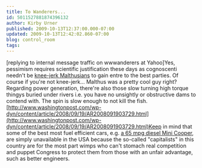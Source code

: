 ```yaml
---
title: To Wanderers...
id: 5011527881874396132
author: Kirby Urner
published: 2009-10-13T12:37:00.000-07:00
updated: 2009-10-13T12:42:02.860-07:00
blog: control_room
tags: 
---
```


[replying to internal message traffic on wwwanderers at Yahoo]Yes, pessimism requires scientific justification these days as cognoscenti needn't be [knee-jerk Malthusians](http://controlroom.blogspot.com/2008/05/wmbs-satire.html) to gain entre to the best parties.  Of course if you're not knee-jerk... Malthus was a pretty cool guy right?Regarding power generation, there're also those slow turning high torque thingys buried under rivers i.e. you have no unsightly or obstructive dams to contend with.  The spin is slow enough to not kill the fish.[http://www.washingtonpost.com/wp-dyn/content/article/2008/09/19/AR2008091903729.html](http://www.washingtonpost.com/wp-dyn/content/article/2008/09/19/AR2008091903729.html)Keep in mind that some of the best most fuel efficient cars, e.g. [a 65 mpg diesel Mini Cooper](http://www.mpgomatic.com/2008/05/19/mini-cooper-d-65-mpg-diesel-dream/), are simply unavailable in the USA because the so-called "capitalists" in this country are for the most part wimps who can't stomach real competition and puppet Congress to protect them from those with an unfair advantage, such as better engineers.